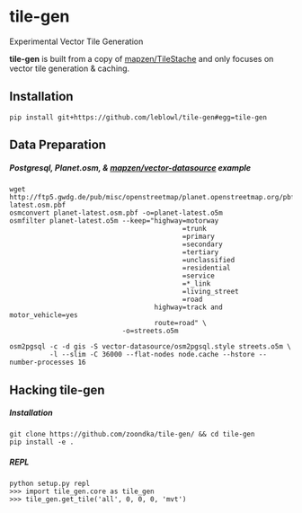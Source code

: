 # tile-gen
Experimental Vector Tile Generation

**tile-gen** is built from a copy of [mapzen/TileStache](https://github.com/mapzen/TileStache) and only focuses on vector tile generation & caching.

## Installation
```shell
pip install git+https://github.com/leblowl/tile-gen#egg=tile-gen
```
## Data Preparation
##### Postgresql, Planet.osm, & [mapzen/vector-datasource](https://github.com/mapzen/vector-datasource) example
```
wget http://ftp5.gwdg.de/pub/misc/openstreetmap/planet.openstreetmap.org/pbf/planet-latest.osm.pbf
osmconvert planet-latest.osm.pbf -o=planet-latest.o5m
osmfilter planet-latest.o5m --keep="highway=motorway
                                           =trunk
                                           =primary 
                                           =secondary
                                           =tertiary
                                           =unclassified
                                           =residential
                                           =service
                                           =*_link
                                           =living_street
                                           =road
                                    highway=track and motor_vehicle=yes
                                    route=road" \
                            -o=streets.o5m

osm2pgsql -c -d gis -S vector-datasource/osm2pgsql.style streets.o5m \
          -l --slim -C 36000 --flat-nodes node.cache --hstore --number-processes 16
```

## Hacking tile-gen
##### Installation
```shell
git clone https://github.com/zoondka/tile-gen/ && cd tile-gen
pip install -e .
```
##### REPL
```shell
python setup.py repl
>>> import tile_gen.core as tile_gen
>>> tile_gen.get_tile('all', 0, 0, 0, 'mvt')
```
